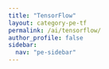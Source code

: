 ```yaml
---
title: "TensorFlow"
layout: category-pe-tf
permalink: /ai/tensorflow/
author_profile: false
sidebar:
  nav: "pe-sidebar"
---
```

